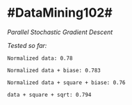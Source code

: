 #DataMining102#
=============

*Parallel Stochastic Gradient Descent*

*Tested so far:*

    Normalized data: 0.78
    
    Normalized data + biase: 0.783
    
    Normalized data + square + biase: 0.76
    
    data + square + sqrt: 0.794
